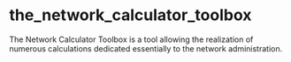 # the_network_calculator_toolbox
The Network Calculator Toolbox is a tool allowing the realization of numerous calculations dedicated essentially to the network administration.
